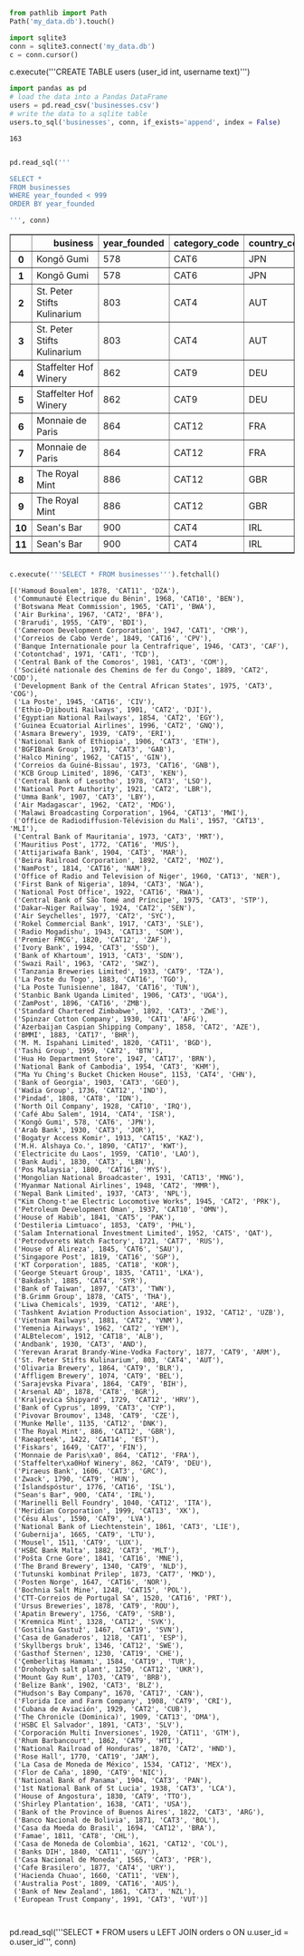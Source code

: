 ```python
from pathlib import Path
Path('my_data.db').touch()
```


```python
import sqlite3
conn = sqlite3.connect('my_data.db')
c = conn.cursor()
```

c.execute('''CREATE TABLE users (user_id int, username text)''')



```python
import pandas as pd
# load the data into a Pandas DataFrame
users = pd.read_csv('businesses.csv')
# write the data to a sqlite table
users.to_sql('businesses', conn, if_exists='append', index = False)
```




    163




```python

```


```python
pd.read_sql('''

SELECT *
FROM businesses
WHERE year_founded < 999
ORDER BY year_founded

''', conn)
```




<div>
<style scoped>
    .dataframe tbody tr th:only-of-type {
        vertical-align: middle;
    }

    .dataframe tbody tr th {
        vertical-align: top;
    }

    .dataframe thead th {
        text-align: right;
    }
</style>
<table border="1" class="dataframe">
  <thead>
    <tr style="text-align: right;">
      <th></th>
      <th>business</th>
      <th>year_founded</th>
      <th>category_code</th>
      <th>country_code</th>
    </tr>
  </thead>
  <tbody>
    <tr>
      <th>0</th>
      <td>Kongō Gumi</td>
      <td>578</td>
      <td>CAT6</td>
      <td>JPN</td>
    </tr>
    <tr>
      <th>1</th>
      <td>Kongō Gumi</td>
      <td>578</td>
      <td>CAT6</td>
      <td>JPN</td>
    </tr>
    <tr>
      <th>2</th>
      <td>St. Peter Stifts Kulinarium</td>
      <td>803</td>
      <td>CAT4</td>
      <td>AUT</td>
    </tr>
    <tr>
      <th>3</th>
      <td>St. Peter Stifts Kulinarium</td>
      <td>803</td>
      <td>CAT4</td>
      <td>AUT</td>
    </tr>
    <tr>
      <th>4</th>
      <td>Staffelter Hof Winery</td>
      <td>862</td>
      <td>CAT9</td>
      <td>DEU</td>
    </tr>
    <tr>
      <th>5</th>
      <td>Staffelter Hof Winery</td>
      <td>862</td>
      <td>CAT9</td>
      <td>DEU</td>
    </tr>
    <tr>
      <th>6</th>
      <td>Monnaie de Paris</td>
      <td>864</td>
      <td>CAT12</td>
      <td>FRA</td>
    </tr>
    <tr>
      <th>7</th>
      <td>Monnaie de Paris</td>
      <td>864</td>
      <td>CAT12</td>
      <td>FRA</td>
    </tr>
    <tr>
      <th>8</th>
      <td>The Royal Mint</td>
      <td>886</td>
      <td>CAT12</td>
      <td>GBR</td>
    </tr>
    <tr>
      <th>9</th>
      <td>The Royal Mint</td>
      <td>886</td>
      <td>CAT12</td>
      <td>GBR</td>
    </tr>
    <tr>
      <th>10</th>
      <td>Sean's Bar</td>
      <td>900</td>
      <td>CAT4</td>
      <td>IRL</td>
    </tr>
    <tr>
      <th>11</th>
      <td>Sean's Bar</td>
      <td>900</td>
      <td>CAT4</td>
      <td>IRL</td>
    </tr>
  </tbody>
</table>
</div>




```python

```


```python
c.execute('''SELECT * FROM businesses''').fetchall()
```




    [('Hamoud Boualem', 1878, 'CAT11', 'DZA'),
     ('Communauté Électrique du Bénin', 1968, 'CAT10', 'BEN'),
     ('Botswana Meat Commission', 1965, 'CAT1', 'BWA'),
     ('Air Burkina', 1967, 'CAT2', 'BFA'),
     ('Brarudi', 1955, 'CAT9', 'BDI'),
     ('Cameroon Development Corporation', 1947, 'CAT1', 'CMR'),
     ('Correios de Cabo Verde', 1849, 'CAT16', 'CPV'),
     ('Banque Internationale pour la Centrafrique', 1946, 'CAT3', 'CAF'),
     ('Cotontchad', 1971, 'CAT1', 'TCD'),
     ('Central Bank of the Comoros', 1981, 'CAT3', 'COM'),
     ('Société nationale des Chemins de fer du Congo', 1889, 'CAT2', 'COD'),
     ('Development Bank of the Central African States', 1975, 'CAT3', 'COG'),
     ('La Poste', 1945, 'CAT16', 'CIV'),
     ('Ethio-Djibouti Railways', 1901, 'CAT2', 'DJI'),
     ('Egyptian National Railways', 1854, 'CAT2', 'EGY'),
     ('Guinea Ecuatorial Airlines', 1996, 'CAT2', 'GNQ'),
     ('Asmara Brewery', 1939, 'CAT9', 'ERI'),
     ('National Bank of Ethiopia', 1906, 'CAT3', 'ETH'),
     ('BGFIBank Group', 1971, 'CAT3', 'GAB'),
     ('Halco Mining', 1962, 'CAT15', 'GIN'),
     ('Correios da Guiné-Bissau', 1973, 'CAT16', 'GNB'),
     ('KCB Group Limited', 1896, 'CAT3', 'KEN'),
     ('Central Bank of Lesotho', 1978, 'CAT3', 'LSO'),
     ('National Port Authority', 1921, 'CAT2', 'LBR'),
     ('Umma Bank', 1907, 'CAT3', 'LBY'),
     ('Air Madagascar', 1962, 'CAT2', 'MDG'),
     ('Malawi Broadcasting Corporation', 1964, 'CAT13', 'MWI'),
     ('Office de Radiodiffusion-Télévision du Mali', 1957, 'CAT13', 'MLI'),
     ('Central Bank of Mauritania', 1973, 'CAT3', 'MRT'),
     ('Mauritius Post', 1772, 'CAT16', 'MUS'),
     ('Attijariwafa Bank', 1904, 'CAT3', 'MAR'),
     ('Beira Railroad Corporation', 1892, 'CAT2', 'MOZ'),
     ('NamPost', 1814, 'CAT16', 'NAM'),
     ('Office of Radio and Television of Niger', 1960, 'CAT13', 'NER'),
     ('First Bank of Nigeria', 1894, 'CAT3', 'NGA'),
     ('National Post Office', 1922, 'CAT16', 'RWA'),
     ('Central Bank of São Tomé and Príncipe', 1975, 'CAT3', 'STP'),
     ('Dakar–Niger Railway', 1924, 'CAT2', 'SEN'),
     ('Air Seychelles', 1977, 'CAT2', 'SYC'),
     ('Rokel Commercial Bank', 1917, 'CAT3', 'SLE'),
     ('Radio Mogadishu', 1943, 'CAT13', 'SOM'),
     ('Premier FMCG', 1820, 'CAT12', 'ZAF'),
     ('Ivory Bank', 1994, 'CAT3', 'SSD'),
     ('Bank of Khartoum', 1913, 'CAT3', 'SDN'),
     ('Swazi Rail', 1963, 'CAT2', 'SWZ'),
     ('Tanzania Breweries Limited', 1933, 'CAT9', 'TZA'),
     ('La Poste du Togo', 1883, 'CAT16', 'TGO'),
     ('La Poste Tunisienne', 1847, 'CAT16', 'TUN'),
     ('Stanbic Bank Uganda Limited', 1906, 'CAT3', 'UGA'),
     ('ZamPost', 1896, 'CAT16', 'ZMB'),
     ('Standard Chartered Zimbabwe', 1892, 'CAT3', 'ZWE'),
     ('Spinzar Cotton Company', 1930, 'CAT1', 'AFG'),
     ('Azerbaijan Caspian Shipping Company', 1858, 'CAT2', 'AZE'),
     ('BMMI', 1883, 'CAT17', 'BHR'),
     ('M. M. Ispahani Limited', 1820, 'CAT11', 'BGD'),
     ('Tashi Group', 1959, 'CAT2', 'BTN'),
     ('Hua Ho Department Store', 1947, 'CAT17', 'BRN'),
     ('National Bank of Cambodia', 1954, 'CAT3', 'KHM'),
     ("Ma Yu Ching's Bucket Chicken House", 1153, 'CAT4', 'CHN'),
     ('Bank of Georgia', 1903, 'CAT3', 'GEO'),
     ('Wadia Group', 1736, 'CAT12', 'IND'),
     ('Pindad', 1808, 'CAT8', 'IDN'),
     ('North Oil Company', 1928, 'CAT10', 'IRQ'),
     ('Café Abu Salem', 1914, 'CAT4', 'ISR'),
     ('Kongō Gumi', 578, 'CAT6', 'JPN'),
     ('Arab Bank', 1930, 'CAT3', 'JOR'),
     ('Bogatyr Access Komir', 1913, 'CAT15', 'KAZ'),
     ('M.H. Alshaya Co.', 1890, 'CAT17', 'KWT'),
     ('Electricite du Laos', 1959, 'CAT10', 'LAO'),
     ('Bank Audi', 1830, 'CAT3', 'LBN'),
     ('Pos Malaysia', 1800, 'CAT16', 'MYS'),
     ('Mongolian National Broadcaster', 1931, 'CAT13', 'MNG'),
     ('Myanmar National Airlines', 1948, 'CAT2', 'MMR'),
     ('Nepal Bank Limited', 1937, 'CAT3', 'NPL'),
     ("Kim Chong-t'ae Electric Locomotive Works", 1945, 'CAT2', 'PRK'),
     ('Petroleum Development Oman', 1937, 'CAT10', 'OMN'),
     ('House of Habib', 1841, 'CAT5', 'PAK'),
     ('Destileria Limtuaco', 1853, 'CAT9', 'PHL'),
     ('Salam International Investment Limited', 1952, 'CAT5', 'QAT'),
     ('Petrodvorets Watch Factory', 1721, 'CAT7', 'RUS'),
     ('House of Alireza', 1845, 'CAT6', 'SAU'),
     ('Singapore Post', 1819, 'CAT16', 'SGP'),
     ('KT Corporation', 1885, 'CAT18', 'KOR'),
     ('George Steuart Group', 1835, 'CAT11', 'LKA'),
     ('Bakdash', 1885, 'CAT4', 'SYR'),
     ('Bank of Taiwan', 1897, 'CAT3', 'TWN'),
     ('B.Grimm Group', 1878, 'CAT5', 'THA'),
     ('Liwa Chemicals', 1939, 'CAT12', 'ARE'),
     ('Tashkent Aviation Production Association', 1932, 'CAT12', 'UZB'),
     ('Vietnam Railways', 1881, 'CAT2', 'VNM'),
     ('Yemenia Airways', 1962, 'CAT2', 'YEM'),
     ('ALBtelecom', 1912, 'CAT18', 'ALB'),
     ('Andbank', 1930, 'CAT3', 'AND'),
     ('Yerevan Ararat Brandy-Wine-Vodka Factory', 1877, 'CAT9', 'ARM'),
     ('St. Peter Stifts Kulinarium', 803, 'CAT4', 'AUT'),
     ('Olivaria Brewery', 1864, 'CAT9', 'BLR'),
     ('Affligem Brewery', 1074, 'CAT9', 'BEL'),
     ('Sarajevska Pivara', 1864, 'CAT9', 'BIH'),
     ('Arsenal AD', 1878, 'CAT8', 'BGR'),
     ('Kraljevica Shipyard', 1729, 'CAT12', 'HRV'),
     ('Bank of Cyprus', 1899, 'CAT3', 'CYP'),
     ('Pivovar Broumov', 1348, 'CAT9', 'CZE'),
     ('Munke Mølle', 1135, 'CAT12', 'DNK'),
     ('The Royal Mint', 886, 'CAT12', 'GBR'),
     ('Raeapteek', 1422, 'CAT14', 'EST'),
     ('Fiskars', 1649, 'CAT7', 'FIN'),
     ('Monnaie de Paris\xa0', 864, 'CAT12', 'FRA'),
     ('Staffelter\xa0Hof Winery', 862, 'CAT9', 'DEU'),
     ('Piraeus Bank', 1606, 'CAT3', 'GRC'),
     ('Zwack', 1790, 'CAT9', 'HUN'),
     ('Íslandspóstur', 1776, 'CAT16', 'ISL'),
     ("Sean's Bar", 900, 'CAT4', 'IRL'),
     ('Marinelli Bell Foundry', 1040, 'CAT12', 'ITA'),
     ('Meridian Corporation', 1999, 'CAT13', 'XK'),
     ('Cēsu Alus', 1590, 'CAT9', 'LVA'),
     ('National Bank of Liechtenstein', 1861, 'CAT3', 'LIE'),
     ('Gubernija', 1665, 'CAT9', 'LTU'),
     ('Mousel', 1511, 'CAT9', 'LUX'),
     ('HSBC Bank Malta', 1882, 'CAT3', 'MLT'),
     ('Pošta Crne Gore', 1841, 'CAT16', 'MNE'),
     ('The Brand Brewery', 1340, 'CAT9', 'NLD'),
     ('Tutunski kombinat Prilep', 1873, 'CAT7', 'MKD'),
     ('Posten Norge', 1647, 'CAT16', 'NOR'),
     ('Bochnia Salt Mine', 1248, 'CAT15', 'POL'),
     ('CTT-Correios de Portugal SA', 1520, 'CAT16', 'PRT'),
     ('Ursus Breweries', 1878, 'CAT9', 'ROU'),
     ('Apatin Brewery', 1756, 'CAT9', 'SRB'),
     ('Kremnica Mint', 1328, 'CAT12', 'SVK'),
     ('Gostilna Gastuž', 1467, 'CAT19', 'SVN'),
     ('Casa de Ganaderos', 1218, 'CAT1', 'ESP'),
     ('Skyllbergs bruk', 1346, 'CAT12', 'SWE'),
     ('Gasthof Sternen', 1230, 'CAT19', 'CHE'),
     ('Çemberlitaş Hamamı', 1584, 'CAT19', 'TUR'),
     ('Drohobych salt plant', 1250, 'CAT12', 'UKR'),
     ('Mount Gay Rum', 1703, 'CAT9', 'BRB'),
     ('Belize Bank', 1902, 'CAT3', 'BLZ'),
     ("Hudson's Bay Company", 1670, 'CAT17', 'CAN'),
     ('Florida Ice and Farm Company', 1908, 'CAT9', 'CRI'),
     ('Cubana de Aviación', 1929, 'CAT2', 'CUB'),
     ('The Chronicle (Dominica)', 1909, 'CAT13', 'DMA'),
     ('HSBC El Salvador', 1891, 'CAT3', 'SLV'),
     ('Corporación Multi Inversiones', 1920, 'CAT11', 'GTM'),
     ('Rhum Barbancourt', 1862, 'CAT9', 'HTI'),
     ('National Railroad of Honduras', 1870, 'CAT2', 'HND'),
     ('Rose Hall', 1770, 'CAT19', 'JAM'),
     ('La Casa de Moneda de México', 1534, 'CAT12', 'MEX'),
     ('Flor de Caña', 1890, 'CAT9', 'NIC'),
     ('National Bank of Panama', 1904, 'CAT3', 'PAN'),
     ('1st National Bank of St Lucia', 1938, 'CAT3', 'LCA'),
     ('House of Angostura', 1830, 'CAT9', 'TTO'),
     ('Shirley Plantation', 1638, 'CAT1', 'USA'),
     ('Bank of the Province of Buenos Aires', 1822, 'CAT3', 'ARG'),
     ('Banco Nacional de Bolivia', 1871, 'CAT3', 'BOL'),
     ('Casa da Moeda do Brasil', 1694, 'CAT12', 'BRA'),
     ('Famae', 1811, 'CAT8', 'CHL'),
     ('Casa de Moneda de Colombia', 1621, 'CAT12', 'COL'),
     ('Banks DIH', 1840, 'CAT11', 'GUY'),
     ('Casa Nacional de Moneda', 1565, 'CAT3', 'PER'),
     ('Cafe Brasilero', 1877, 'CAT4', 'URY'),
     ('Hacienda Chuao', 1660, 'CAT11', 'VEN'),
     ('Australia Post', 1809, 'CAT16', 'AUS'),
     ('Bank of New Zealand', 1861, 'CAT3', 'NZL'),
     ('European Trust Company', 1991, 'CAT3', 'VUT')]




```python

```


```python

```

pd.read_sql('''SELECT * FROM users u LEFT JOIN orders o ON u.user_id = o.user_id''', conn)


```python

```
